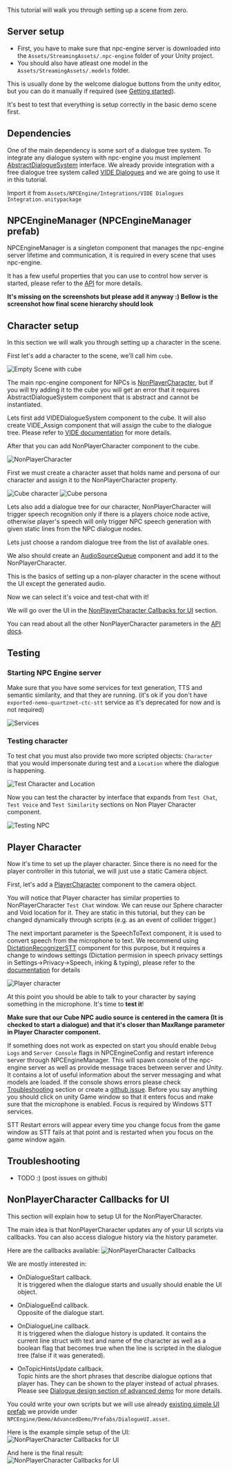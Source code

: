 This tutorial will walk you through setting up a scene from zero.

## Server setup

- First, you have to make sure that npc-engine server is downloaded into the `Assets/StreamingAssets/.npc-engine` folder of your Unity project.  
- You should also have atleast one model in the `Assets/StreamingAssets/.models` folder.

This is usually done by the welcome dialogue buttons from the unity editor, but you can do it manually if required (see [Getting started](../index.md)).

It's best to test that everything is setup correctly in the basic demo scene first.

## Dependencies

One of the main dependency is some sort of a dialogue tree system. To integrate any dialogue system with npc-engine you must implement [AbstractDialogueSystem](../api/NPCEngine.Components.AbstractDialogueSystem.yml) interface. We already provide integration with a free dialogue tree system called [VIDE Dialogues](https://assetstore.unity.com/packages/tools/ai/vide-dialogues-69932) and we are going to use it in this tutorial.

Import it from `Assets/NPCEngine/Integrations/VIDE Dialogues Integration.unitypackage`

## NPCEngineManager (NPCEngineManager prefab)

NPCEngineManager is a singleton component that manages the npc-engine server lifetime and communication, it is required in every scene that uses npc-engine.

It has a few useful properties that you can use to control how server is started, please refer to the [API](../api/NPCEngine.Components.NPCEngineManager.yml) for more details.

**It's missing on the screenshots but please add it anyway :) Bellow is the screenshot how final scene hierarchy should look**


## Character setup

In this section we will walk you through setting up a character in the scene.

First let's add a character to the scene, we'll call him `cube`.

![Empty Scene with cube](../resources/scene-setup-cube.png)

The main npc-engine component for NPCs is [NonPlayerCharacter](../api/NPCEngine.Components.NonPlayerCharacter.yml), but if you will try adding it to the cube you will get an error that it requires AbstractDialogueSystem component that is abstract and cannot be instantiated.  
  
Lets first add VIDEDialogueSystem component to the cube. It will also create VIDE_Assign component that will assign the cube to the dialogue tree. Please refer to [VIDE documentation](https://videdialogues.wordpress.com/about/) for more details.  
  
After that you can add NonPlayerCharacter component to the cube.

![NonPlayerCharacter](../resources/scene-setup-npc-component.PNG)

First we must create a character asset that holds name and persona of our character and assign it to the NonPlayerCharacter property.

![Cube character](../resources/setup-scene-cube-character.png)
![Cube persona](../resources/setup-scene-cube-persona.png)

Lets also add a dialogue tree for our character, NonPlayerCharacter will trigger speech recognition only if there is a players choice node active, otherwise player's speech will only trigger NPC speech generation with given static lines from the NPC dialogue nodes.

Lets just choose a random dialogue tree from the list of available ones.

We also should create an [AudioSourceQueue](../api/NPCEngine.Utility.AudioSourceQueue.yml) component and add it to the NonPlayerCharacter.

This is the basics of setting up a non-player character in the scene without the UI except the generated audio.

Now we can select it's voice and test-chat with it!

We will go over the UI in the [NonPlayerCharacter Callbacks for UI](#nonplayercharacter-callbacks-for-ui) section.
  
You can read about all the other NonPlayerCharacter parameters in the [API docs](../api/NPCEngine.Components.NonPlayerCharacter.yml). 

## Testing

### Starting NPC Engine server

Make sure that you have some services for text generation, TTS and semantic similarity, and that they are running. (it's ok if you don't have `exported-nemo-quartznet-ctc-stt` service as it's deprecated for now and is not required)

![Services](../resources/setup-scene-manager-started.PNG)

### Testing character

To test chat you must also provide two more scripted objects: `Character` that you would impersonate during test and a `Location` where the dialogue is happening.

![Test Character and Location](../resources/setup-scene-cube-test-objects.PNG)

Now you can test the character by interface that expands from `Test Chat`, `Test Voice` and `Test Similarity` sections on Non Player Character component.

![Testing NPC](../resources/setup-scene-cube-testing.PNG)

## Player Character

Now it's time to set up the player character. Since there is no need for the player controller in this tutorial, we will just use a static Camera object.

First, let's add a [PlayerCharacter](../api/NPCEngine.Components.PlayerCharacter.yml) component to the camera object.

You will notice that Player character has similar properties to NonPlayerCharacter `Test Chat` window. We can reuse our Sphere character and Void location for it.
They are static in this tutorial, but they can be changed dynamically through scripts (e.g. as an event of collider trigger.)

The next important parameter is the SpeechToText component, it is used to convert speech from the microphone to text. We recommend using [DictationRecognizerSTT](../api/NPCEngine.Components.DictationRecognizerSTT.yml) component for this purpose, but it requires a change to windows settings (Dictation permision in speech privacy settings in Settings->Privacy->Speech, inking & typing), please refer to the [documentation](../api/NPCEngine.Components.DictationRecognizerSTT.yml) for details 

![Player character](../resources/scene-setup-player.png)

At this point you should be able to talk to your character by saying something in the microphone. It's time to **test it**!

**Make sure that our Cube NPC audio source is centered in the camera (It is checked to start a dialogue) and that it's closer than MaxRange parameter in Player Character component.**

If something does not work as expected on start you should enable `Debug Logs` and `Server Console` flags in NPCEngineConfig and restart inference server through NPCEngineManager. This will spawn console of the npc-engine server as well as provide message traces between server and Unity. It contains a lot of useful information about the server messaging and what models are loaded. If the console shows errors please check [Troubleshooting](#troubleshooting) section or create a [github issue](https://github.com/npc-engine/npc-engine/issues/new/choose).
Before you say anything you should click on unity Game window so that it enters focus and make sure that the microphone is enabled. Focus is required by Windows STT services.

STT Restart errors will appear every time you change focus from the game window as STT fails at that point and is restarted when you focus on the game window again.

## Troubleshooting

- TODO :) (post issues on github)

## NonPlayerCharacter Callbacks for UI

This section will explain how to setup UI for the NonPlayerCharacter.

The main idea is that NonPlayerCharacter updates any of your UI scripts via callbacks. You can also access dialogue history via the history parameter.

Here are the callbacks available:
![NonPlayerCharacter Callbacks](../resources/callbacks.png)

We are mostly interested in:

- OnDialogueStart callback.  
It is triggered when the dialogue starts and usually should enable the UI object.

- OnDialogueEnd callback.  
Opposite of the dialogue start.

- OnDialogueLine callback.  
It is triggered when the dialogue history is updated. It contains the current line struct with text and name of the character as well as a boolean flag that becomes true when the line is scripted in the dialogue tree (false if it was generated).

- OnTopicHintsUpdate callback.  
Topic hints are the short phrases that describe dialogue options that player has. They can be shown to the player instead of actual phrases. Please see [Dialogue design section of advanced demo](advanced_demo.md#dialogue-design-considerations) for more details.

You could write your own scripts but we will use already [existing simple UI prefab](../api/NPCEngine.Components.DialogueUI.yml) we provide under  `NPCEngine/Demo/AdvancedDemo/Prefabs/DialogueUI.asset`.

Here is the example simple setup of the UI:
![NonPlayerCharacter Callbacks for UI](../resources/scene-setup-ui.png)

And here is the final result:  
![NonPlayerCharacter Callbacks for UI](../resources/scene-setup-result.png)